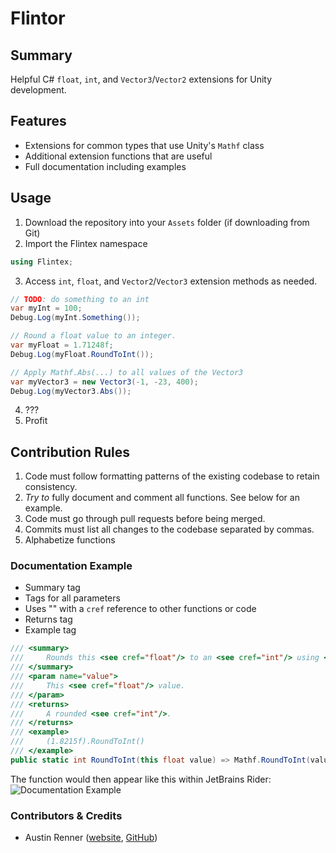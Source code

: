 # Flintor
## Summary
Helpful C# `float`, `int`, and `Vector3`/`Vector2` extensions for Unity development.

## Features
* Extensions for common types that use Unity's `Mathf` class
* Additional extension functions that are useful
* Full documentation including examples

## Usage
1. Download the repository into your `Assets` folder (if downloading from Git)
2. Import the Flintex namespace

```c#
using Flintex;
```

3. Access `int`, `float`, and `Vector2`/`Vector3` extension methods as needed.

```c#
// TODO: do something to an int
var myInt = 100;
Debug.Log(myInt.Something());

// Round a float value to an integer.
var myFloat = 1.71248f;
Debug.Log(myFloat.RoundToInt());

// Apply Mathf.Abs(...) to all values of the Vector3
var myVector3 = new Vector3(-1, -23, 400);
Debug.Log(myVector3.Abs());
```

4. ???
5. Profit

## Contribution Rules
1. Code must follow formatting patterns of the existing codebase to retain consistency.
2. <i>Try to</i> fully document and comment all functions. See below for an example.
3. Code must go through pull requests before being merged. 
4. Commits must list all changes to the codebase separated by commas.
5. Alphabetize functions

### Documentation Example
* Summary tag
* Tags for all parameters
* Uses "<see>" with a `cref` reference to other functions or code
* Returns tag
* Example tag
```c#
/// <summary>
///     Rounds this <see cref="float"/> to an <see cref="int"/> using <see cref="Mathf.RoundToInt"/>.
/// </summary>
/// <param name="value">
///     This <see cref="float"/> value.
/// </param>
/// <returns>
///     A rounded <see cref="int"/>.
/// </returns>
/// <example>
///     (1.8215f).RoundToInt()
/// </example>
public static int RoundToInt(this float value) => Mathf.RoundToInt(value);
```

The function would then appear like this within JetBrains Rider: <br>
![Documentation Example](https://i.imgur.com/4aeRhiw.png)

### Contributors & Credits
* Austin Renner ([website](https://www.austephner.com/), [GitHub](https://github.com/austephner))
